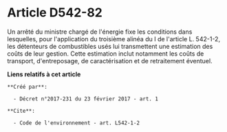 # Article D542-82

Un arrêté du ministre chargé de l'énergie fixe les conditions dans lesquelles, pour l'application du troisième alinéa du I de
l'article L. 542-1-2, les détenteurs de combustibles usés lui transmettent une estimation des coûts de leur gestion. Cette
estimation inclut notamment les coûts de transport, d'entreposage, de caractérisation et de retraitement éventuel.

**Liens relatifs à cet article**

	**Créé par**:

	  - Décret n°2017-231 du 23 février 2017 - art. 1

	**Cite**:

	  - Code de l'environnement - art. L542-1-2
